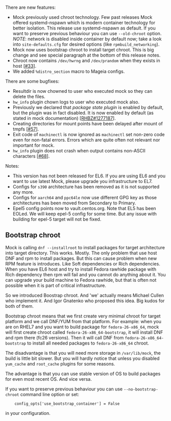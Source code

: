 There are new features:

* Mock previously used chroot technology. Few past releases Mock offered systemd-nspawn which is modern container technology for better isolation. This release use systemd-nspawn as default. If you want to preserve previous behaviour you can use `--old-chroot` option. *NOTE*: network is disabled inside container by default now; take a look into `site-defaults.cfg` for desired options (like `rpmbuild_networking`).
* Mock now uses bootstrap chroot to install target chroot. This is big change and see special paragraph at the bottom of this release notes.
* Chroot now contains `/dev/hwrng` and `/dev/prandom` when they exists in host [[#33](https://github.com/rpm-software-management/mock/issues/33)].
* We added `%distro_section` macro to Mageia configs.

There are some bugfixes:

* Resultdir is now chowned to user who executed mock so they can delete the files.
* `hw_info` plugin chown logs to user who executed mock also.
* Previously we declared that *package state plugin* is enabled by default, but the plugin was in fact disabled. It is now enabled by default (as stated in mock documentation) [[RHBZ#1277187](https://bugzilla.redhat.com/show_bug.cgi?id=1277187)].
* Creating directories for mount points have been delayed after mount of tmpfs [[#57](https://github.com/rpm-software-management/mock/issues/57)].
* Exit code of `machinectl` is now ignored as `machinectl` set non-zero code even for non-fatal errors. Errors which are quite often not relevant nor important for mock.
* `hw_info` plugin does not crash when output contains non-ASCII characters [[#68](https://github.com/rpm-software-management/mock/issues/68)].


Notes:
* This version has not been released for EL6. If you are using EL6 and you want to use latest Mock, please upgrade you infrastructure to EL7.
* Configs for `s390` architecture has been removed as it is not supported any more.
* Configs for `aarch64` and `ppc64le` now use different GPG key as those architectures has been moved from Secondary to Primary.
* Epel5 config points now to vault.centos.org. Note that EL5 has been EOLed. We will keep epel-5 config for some time. But any issue with building for epel-5 target will not be fixed.

## Bootstrap chroot

Mock is calling `dnf --installroot` to install packages for target architecture into target directory. This works. Mostly. The only problem that use host DNF and rpm to install packages. But this can cause problem when new RPM feature is introduces. Like Soft dependencies or Rich dependencies. When you have EL6 host and try to install Fedora rawhide package with Rich dependency then rpm will fail and you cannot do anything about it. You can upgrade your build machine to Fedora rawhide, but that is often not possible when it is part of critical infrastructure.

So we introduced Boostrap chroot. And 'we' actually means Michael Cullen who implement it. And Igor Gnatenko who proposed this idea. Big kudos for both of them.

Bootstrap chroot means that we first create very minimal chroot for target platform and we call DNF/YUM from that platform. For example: when you are on RHEL7 and you want to build package for `fedora-26-x86_64`, mock will first create chroot called `fedora-26-x86_64-bootstrap`, it will install DNF and rpm there (fc26 versions). Then it will call DNF from `fedora-26-x86_64-bootstrap` to install all needed packages to `fedora-26-x86_64` chroot.

The disadvantage is that you will need more storage in `/var/lib/mock`, the build is little bit slower. But you will hardly notice that unless you disabled `yum_cache` and `root_cache` plugins for some reasons.

The advantage is that you can use stable version of OS to build packages for even most recent OS. And vice versa.

If you want to preserve previous behaviour you can use `--no-bootstrap-chroot` command line option or set:

```
    config_opts['use_bootstrap_container'] = False
```

in your configuration.

